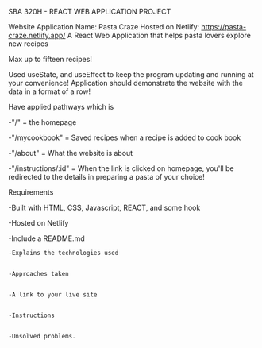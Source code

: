 SBA 320H - REACT WEB APPLICATION PROJECT


Website Application Name: Pasta Craze
Hosted on Netlify: https://pasta-craze.netlify.app/
A React Web Application that helps pasta lovers explore new recipes

Max up to fifteen recipes!

Used useState, and useEffect to keep the program updating and running at your convenience!
Application should demonstrate the website with the data in a format of a row!

Have applied pathways which is 

-"/" = the homepage


-"/mycookbook" = Saved recipes when a recipe is added to cook book


-"/about" = What the website is about

-"/instructions/:id" = When the link is clicked on homepage, you'll be redirected to the details in preparing a pasta of your choice!








Requirements


-Built with HTML, CSS, Javascript, REACT, and some hook


-Hosted on Netlify


-Include a README.md

    
    -Explains the technologies used
    
    
    -Approaches taken
    
    
    -A link to your live site
    
    
    -Instructions
    
    
    -Unsolved problems.
